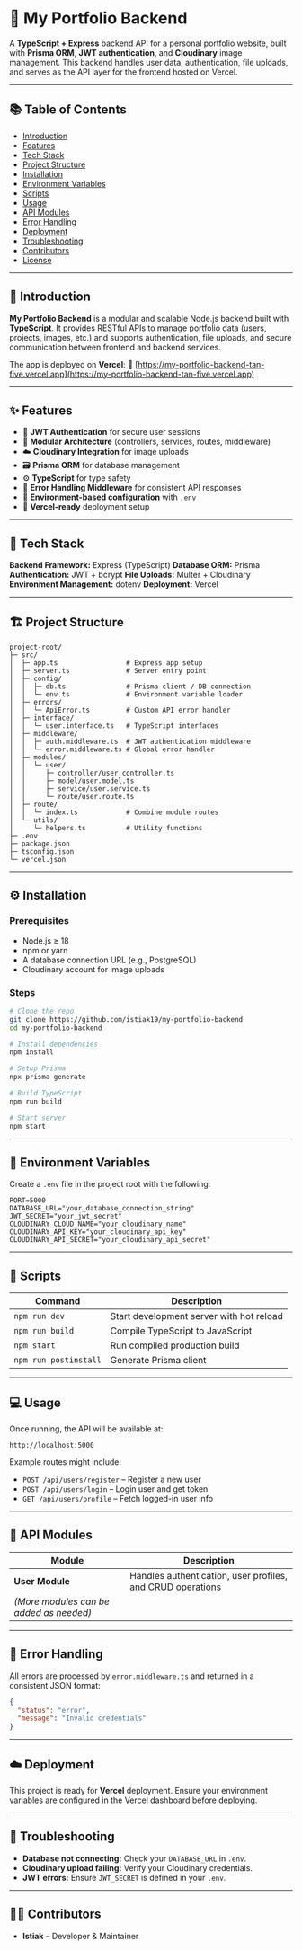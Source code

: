 # 🧩 My Portfolio Backend

A **TypeScript + Express** backend API for a personal portfolio website, built with **Prisma ORM**, **JWT authentication**, and **Cloudinary** image management. This backend handles user data, authentication, file uploads, and serves as the API layer for the frontend hosted on Vercel.

---

## 📚 Table of Contents

* [Introduction](#-introduction)
* [Features](#-features)
* [Tech Stack](#-tech-stack)
* [Project Structure](#-project-structure)
* [Installation](#-installation)
* [Environment Variables](#-environment-variables)
* [Scripts](#-scripts)
* [Usage](#-usage)
* [API Modules](#-api-modules)
* [Error Handling](#-error-handling)
* [Deployment](#-deployment)
* [Troubleshooting](#-troubleshooting)
* [Contributors](#-contributors)
* [License](#-license)

---

## 🚀 Introduction

**My Portfolio Backend** is a modular and scalable Node.js backend built with **TypeScript**. It provides RESTful APIs to manage portfolio data (users, projects, images, etc.) and supports authentication, file uploads, and secure communication between frontend and backend services.

The app is deployed on **Vercel**:
🔗 [https://my-portfolio-backend-tan-five.vercel.app](https://my-portfolio-backend-tan-five.vercel.app)

---

## ✨ Features

* 🔐 **JWT Authentication** for secure user sessions
* 🧩 **Modular Architecture** (controllers, services, routes, middleware)
* ☁️ **Cloudinary Integration** for image uploads
* 🗃️ **Prisma ORM** for database management
* ⚙️ **TypeScript** for type safety
* 🧱 **Error Handling Middleware** for consistent API responses
* 🧰 **Environment-based configuration** with `.env`
* 🚀 **Vercel-ready** deployment setup

---

## 🧠 Tech Stack

**Backend Framework:** Express (TypeScript)
**Database ORM:** Prisma
**Authentication:** JWT + bcrypt
**File Uploads:** Multer + Cloudinary
**Environment Management:** dotenv
**Deployment:** Vercel

---

## 🏗️ Project Structure

```
project-root/
├─ src/
│  ├─ app.ts                 # Express app setup
│  ├─ server.ts              # Server entry point
│  ├─ config/
│  │  ├─ db.ts               # Prisma client / DB connection
│  │  └─ env.ts              # Environment variable loader
│  ├─ errors/
│  │  └─ ApiError.ts         # Custom API error handler
│  ├─ interface/
│  │  └─ user.interface.ts   # TypeScript interfaces
│  ├─ middleware/
│  │  ├─ auth.middleware.ts  # JWT authentication middleware
│  │  └─ error.middleware.ts # Global error handler
│  ├─ modules/
│  │  └─ user/
│  │     ├─ controller/user.controller.ts
│  │     ├─ model/user.model.ts
│  │     ├─ service/user.service.ts
│  │     └─ route/user.route.ts
│  ├─ route/
│  │  └─ index.ts            # Combine module routes
│  └─ utils/
│     └─ helpers.ts          # Utility functions
├─ .env
├─ package.json
├─ tsconfig.json
└─ vercel.json
```

---

## ⚙️ Installation

### Prerequisites

* Node.js ≥ 18
* npm or yarn
* A database connection URL (e.g., PostgreSQL)
* Cloudinary account for image uploads

### Steps

```bash
# Clone the repo
git clone https://github.com/istiak19/my-portfolio-backend
cd my-portfolio-backend

# Install dependencies
npm install

# Setup Prisma
npx prisma generate

# Build TypeScript
npm run build

# Start server
npm start
```

---

## 🔧 Environment Variables

Create a `.env` file in the project root with the following:

```env
PORT=5000
DATABASE_URL="your_database_connection_string"
JWT_SECRET="your_jwt_secret"
CLOUDINARY_CLOUD_NAME="your_cloudinary_name"
CLOUDINARY_API_KEY="your_cloudinary_api_key"
CLOUDINARY_API_SECRET="your_cloudinary_api_secret"
```

---

## 🧾 Scripts

| Command               | Description                              |
| --------------------- | ---------------------------------------- |
| `npm run dev`         | Start development server with hot reload |
| `npm run build`       | Compile TypeScript to JavaScript         |
| `npm start`           | Run compiled production build            |
| `npm run postinstall` | Generate Prisma client                   |

---

## 💻 Usage

Once running, the API will be available at:

```
http://localhost:5000
```

Example routes might include:

* `POST /api/users/register` – Register a new user
* `POST /api/users/login` – Login user and get token
* `GET /api/users/profile` – Fetch logged-in user info

---

## 🧩 API Modules

| Module                                  | Description                                                |
| --------------------------------------- | ---------------------------------------------------------- |
| **User Module**                         | Handles authentication, user profiles, and CRUD operations |
| *(More modules can be added as needed)* |                                                            |

---

## 🚨 Error Handling

All errors are processed by `error.middleware.ts` and returned in a consistent JSON format:

```json
{
  "status": "error",
  "message": "Invalid credentials"
}
```

---

## ☁️ Deployment

This project is ready for **Vercel** deployment.
Ensure your environment variables are configured in the Vercel dashboard before deploying.

---

## 🧩 Troubleshooting

* **Database not connecting:** Check your `DATABASE_URL` in `.env`.
* **Cloudinary upload failing:** Verify your Cloudinary credentials.
* **JWT errors:** Ensure `JWT_SECRET` is defined in your `.env`.

---

## 👨‍💻 Contributors

* **Istiak** – Developer & Maintainer